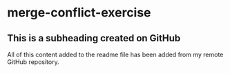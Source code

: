 # merge-conflict-exercise

## This is a subheading created on GitHub

  All of this content added to the readme file has been added from my remote GitHub repository.
